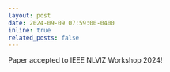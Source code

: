 ```yaml
---
layout: post
date: 2024-09-09 07:59:00-0400
inline: true
related_posts: false
---
```


Paper accepted to IEEE NLVIZ Workshop 2024!